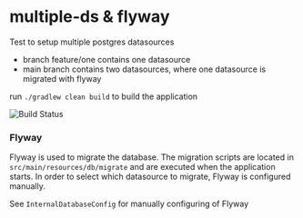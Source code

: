 # multiple-ds & flyway
Test to setup multiple postgres datasources

* branch feature/one contains one datasource
* main branch contains two datasources, where one datasource is migrated with flyway

run `./gradlew clean build` to build the application

![Build Status](https://github.com/jactor-rises/multiple-ds/actions/workflows/build.yaml/badge.svg)

### Flyway
Flyway is used to migrate the database. The migration scripts are located in `src/main/resources/db/migrate` and are
executed when the application starts. In order to select which datasource to migrate, Flyway is configured manually.

See `InternalDatabaseConfig` for manually configuring of Flyway
